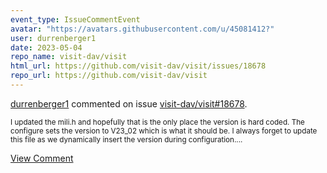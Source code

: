 ```yaml
---
event_type: IssueCommentEvent
avatar: "https://avatars.githubusercontent.com/u/45081412?"
user: durrenberger1
date: 2023-05-04
repo_name: visit-dav/visit
html_url: https://github.com/visit-dav/visit/issues/18678
repo_url: https://github.com/visit-dav/visit
---
```


<a href='https://github.com/durrenberger1' target='_blank'>durrenberger1</a> commented on issue <a href='https://github.com/visit-dav/visit/issues/18678' target='_blank'>visit-dav/visit#18678</a>.

<small>I updated the mili.h and hopefully that is the only place the version is hard coded.  The configure sets the version to V23_02 which is what it should be.  I always forget to update this file as we dynamically insert the version during configuration....</small>

<a href='https://github.com/visit-dav/visit/issues/18678' target='_blank'>View Comment</a>